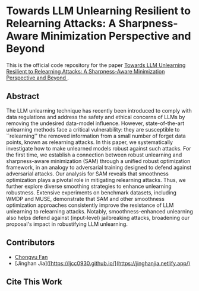 # Towards LLM Unlearning Resilient to Relearning Attacks: A Sharpness-Aware Minimization Perspective and Beyond

This is the official code repository for the paper [Towards LLM Unlearning Resilient to Relearning Attacks: A Sharpness-Aware Minimization Perspective and Beyond
]().

## Abstract
The LLM unlearning technique has recently been introduced to comply with data regulations and address the safety and ethical concerns of LLMs by removing the undesired data-model influence. 
However, state-of-the-art unlearning methods face a critical vulnerability: they are susceptible to ``relearning'' the removed information from a small number of forget data points, known as relearning attacks. In this paper, we systematically investigate how to make unlearned models robust against such attacks. For the first time, we establish a connection between robust unlearning and sharpness-aware minimization (SAM) through a unified robust optimization framework, in an analogy to adversarial training designed to defend against adversarial attacks. Our analysis for SAM reveals that smoothness optimization plays a pivotal role in mitigating relearning attacks. Thus, we further explore diverse smoothing strategies to enhance unlearning robustness. Extensive experiments on benchmark datasets, including WMDP and MUSE, demonstrate that SAM and other smoothness optimization approaches consistently improve the resistance of LLM unlearning to relearning attacks. Notably, smoothness-enhanced unlearning also helps defend against (input-level) jailbreaking attacks, broadening our proposal's impact in robustifying LLM unlearning. 

## Contributors
* [Chongyu Fan](https://a-f1.github.io/)
* [Jinghan Jia]([https://ljcc0930.github.io/](https://jinghanjia.netlify.app/)

## Cite This Work
```
